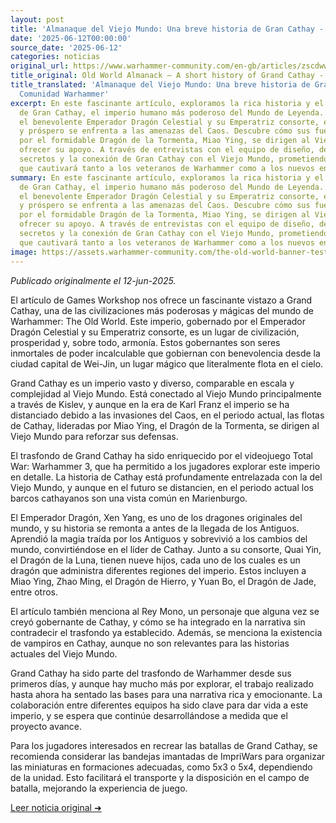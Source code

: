 ```yaml
---
layout: post
title: 'Almanaque del Viejo Mundo: Una breve historia de Gran Cathay - Comunidad Warhammer'
date: '2025-06-12T00:00:00'
source_date: '2025-06-12'
categories: noticias
original_url: https://www.warhammer-community.com/en-gb/articles/zscdwwzf/old-world-almanack-a-short-history-of-cathay/
title_original: Old World Almanack – A short history of Grand Cathay - Warhammer Community
title_translated: 'Almanaque del Viejo Mundo: Una breve historia de Gran Cathay -
  Comunidad Warhammer'
excerpt: En este fascinante artículo, exploramos la rica historia y el asombroso universo
  de Gran Cathay, el imperio humano más poderoso del Mundo de Leyenda. Gobernado por
  el benevolente Emperador Dragón Celestial y su Emperatriz consorte, este reino mágico
  y próspero se enfrenta a las amenazas del Caos. Descubre cómo sus fuerzas, lideradas
  por el formidable Dragón de la Tormenta, Miao Ying, se dirigen al Viejo Mundo para
  ofrecer su apoyo. A través de entrevistas con el equipo de diseño, desvelamos los
  secretos y la conexión de Gran Cathay con el Viejo Mundo, prometiendo una lectura
  que cautivará tanto a los veteranos de Warhammer como a los nuevos entusiastas.
summary: En este fascinante artículo, exploramos la rica historia y el asombroso universo
  de Gran Cathay, el imperio humano más poderoso del Mundo de Leyenda. Gobernado por
  el benevolente Emperador Dragón Celestial y su Emperatriz consorte, este reino mágico
  y próspero se enfrenta a las amenazas del Caos. Descubre cómo sus fuerzas, lideradas
  por el formidable Dragón de la Tormenta, Miao Ying, se dirigen al Viejo Mundo para
  ofrecer su apoyo. A través de entrevistas con el equipo de diseño, desvelamos los
  secretos y la conexión de Gran Cathay con el Viejo Mundo, prometiendo una lectura
  que cautivará tanto a los veteranos de Warhammer como a los nuevos entusiastas.
image: https://assets.warhammer-community.com/the-old-world-banner-test.jpg
---
```


*Publicado originalmente el 12-jun-2025.*


El artículo de Games Workshop nos ofrece un fascinante vistazo a Grand Cathay, una de las civilizaciones más poderosas y mágicas del mundo de Warhammer: The Old World. Este imperio, gobernado por el Emperador Dragón Celestial y su Emperatriz consorte, es un lugar de civilización, prosperidad y, sobre todo, armonía. Estos gobernantes son seres inmortales de poder incalculable que gobiernan con benevolencia desde la ciudad capital de Wei-Jin, un lugar mágico que literalmente flota en el cielo.

Grand Cathay es un imperio vasto y diverso, comparable en escala y complejidad al Viejo Mundo. Está conectado al Viejo Mundo principalmente a través de Kislev, y aunque en la era de Karl Franz el imperio se ha distanciado debido a las invasiones del Caos, en el periodo actual, las flotas de Cathay, lideradas por Miao Ying, el Dragón de la Tormenta, se dirigen al Viejo Mundo para reforzar sus defensas.

El trasfondo de Grand Cathay ha sido enriquecido por el videojuego Total War: Warhammer 3, que ha permitido a los jugadores explorar este imperio en detalle. La historia de Cathay está profundamente entrelazada con la del Viejo Mundo, y aunque en el futuro se distancien, en el periodo actual los barcos cathayanos son una vista común en Marienburgo.

El Emperador Dragón, Xen Yang, es uno de los dragones originales del mundo, y su historia se remonta a antes de la llegada de los Antiguos. Aprendió la magia traída por los Antiguos y sobrevivió a los cambios del mundo, convirtiéndose en el líder de Cathay. Junto a su consorte, Quai Yin, el Dragón de la Luna, tienen nueve hijos, cada uno de los cuales es un dragón que administra diferentes regiones del imperio. Estos incluyen a Miao Ying, Zhao Ming, el Dragón de Hierro, y Yuan Bo, el Dragón de Jade, entre otros.

El artículo también menciona al Rey Mono, un personaje que alguna vez se creyó gobernante de Cathay, y cómo se ha integrado en la narrativa sin contradecir el trasfondo ya establecido. Además, se menciona la existencia de vampiros en Cathay, aunque no son relevantes para las historias actuales del Viejo Mundo.

Grand Cathay ha sido parte del trasfondo de Warhammer desde sus primeros días, y aunque hay mucho más por explorar, el trabajo realizado hasta ahora ha sentado las bases para una narrativa rica y emocionante. La colaboración entre diferentes equipos ha sido clave para dar vida a este imperio, y se espera que continúe desarrollándose a medida que el proyecto avance.

Para los jugadores interesados en recrear las batallas de Grand Cathay, se recomienda considerar las bandejas imantadas de ImpriWars para organizar las miniaturas en formaciones adecuadas, como 5x3 o 5x4, dependiendo de la unidad. Esto facilitará el transporte y la disposición en el campo de batalla, mejorando la experiencia de juego.


[Leer noticia original ➜](https://www.warhammer-community.com/en-gb/articles/zscdwwzf/old-world-almanack-a-short-history-of-cathay/)